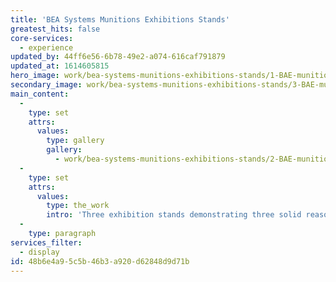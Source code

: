 ```yaml
---
title: 'BEA Systems Munitions Exhibitions Stands'
greatest_hits: false
core-services:
  - experience
updated_by: 44ff6e56-6b78-49e2-a074-616caf791879
updated_at: 1614605815
hero_image: work/bea-systems-munitions-exhibitions-stands/1-BAE-munitions-stands-v2.jpg
secondary_image: work/bea-systems-munitions-exhibitions-stands/3-BAE-munitions-stands-v2.jpg
main_content:
  -
    type: set
    attrs:
      values:
        type: gallery
        gallery:
          - work/bea-systems-munitions-exhibitions-stands/2-BAE-munitions-stands-v2.jpg
  -
    type: set
    attrs:
      values:
        type: the_work
        intro: 'Three exhibition stands demonstrating three solid reasons why BAE Systems are the premier partner for ammunition solutions. With exhibition stands, impact is key, along with a short and insightful message. People generally don’t stand and read paragraphs and paragraphs of text, but they are attracted to beautiful imagery, and will walk away remembering your message if you keep it short and sweet. The exhibition stand is a tool; use it wisely.'
  -
    type: paragraph
services_filter:
  - display
id: 48b6e4a9-5c5b-46b3-a920-d62848d9d71b
---
```

